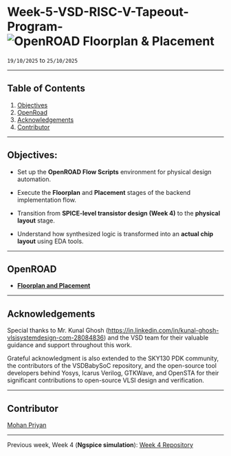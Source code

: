 # Week-5-VSD-RISC-V-Tapeout-Program- ![OpenROAD Floorplan & Placement](https://img.shields.io/badge/OpenROAD_Floorplan_%26_Placement-Done-darkgreen)

`19/10/2025` to `25/10/2025`


---

## Table of Contents
  
1. [Objectives](#objectives)  
2. [OpenRoad](#openroad)
3. [Acknowledgements](#acknowledgements)  
4. [Contributor](#contributor)

---

## Objectives:

- Set up the **OpenROAD Flow Scripts** environment for physical design automation.

- Execute the **Floorplan** and **Placement** stages of the backend implementation flow.

- Transition from **SPICE-level transistor design (Week 4)** to the **physical layout** stage.

- Understand how synthesized logic is transformed into an **actual chip layout** using EDA tools.


---

## OpenROAD

- [**Floorplan and Placement**](https://github.com/MOHANAPRIYANP16/Week-5-VSD-RISC-V-Tapeout-Program-/tree/main/Floor_plan)

---

## Acknowledgements

Special thanks to Mr. Kunal Ghosh (https://in.linkedin.com/in/kunal-ghosh-vlsisystemdesign-com-28084836) and the VSD team for their valuable guidance and support throughout this work.

Grateful acknowledgment is also extended to the SKY130 PDK community, the contributors of the VSDBabySoC repository, and the open-source tool developers behind Yosys, Icarus Verilog, GTKWave, and OpenSTA for their significant contributions to open-source VLSI design and verification.

---

## Contributor
[Mohan Priyan](https://www.linkedin.com/in/mohanapriyan-p-b94962325/)

---

Previous week, Week 4 (**Ngspice simulation**): [Week 4 Repository](https://github.com/MOHANAPRIYANP16/Week-4-VSD-RISC-V-Tapeout-Program-)